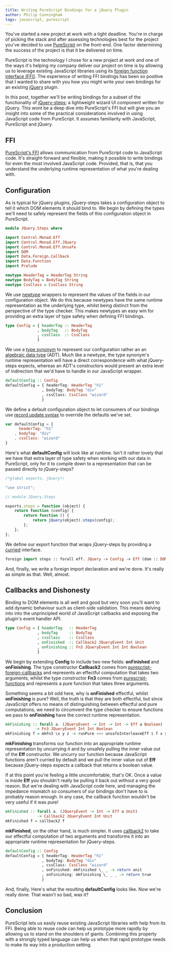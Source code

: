 ```yaml
---
title: Writing PureScript Bindings for a jQuery Plugin
author: Philip Cunningham
tags: javascript, purescript
---
```


You've started a new project at work with a tight deadline. You're in charge of
picking the stack and after assessing technologies best for the project you've
decided to use [PureScript](http://www.purescript.org/) on the front-end. One
factor determining the success of the project is that it be delivered on time.

PureScript is the technology I chose for a new project at work and one of the
ways it's helping my company deliver our project on time is by allowing us to
leverage existing JavaScript libraries using its
[foreign function interface (FFI)](https://en.wikipedia.org/wiki/Foreign_function_interface).
The experience of writing FFI bindings has been so positive that I wanted to
share with you how you might write your own bindings for an existing
[jQuery](https://github.com/jquery/jquery) plugin.

In this post, together we'll be writing bindings for a subset of the
functionality of [jQuery-steps](https://github.com/rstaib/jquery-steps); a
lightweight wizard UI component written for jQuery. This wont be a deep dive
into PureScript's FFI but will give you an insight into some of the practical
considerations involved in using JavaScript code from PureScript. It assumes
familiarity with JavaScript, PureScript and jQuery.

## FFI

[PureScript's FFI](https://leanpub.com/purescript/read#leanpub-auto-the-foreign-function-interface)
allows communication from PureScript code to JavaScript code. It's
straight-forward and flexible, making it possible to write bindings for even the
most involved JavaScript code. Provided, that is, that you understand the
underlying runtime representation of what you're dealing with.

## Configuration

As is typical for jQuery plugins, jQuery-steps takes a configuration object to
tell it which DOM elements it should bind to. We begin by defining the types
we'll need to safely represent the fields of this configuration object in
PureScript.

``` haskell
module JQuery.Steps where

import Control.Monad.Eff
import Control.Monad.Eff.JQuery
import Control.Monad.Eff.Unsafe
import DOM
import Data.Foreign.Callback
import Data.Function
import Prelude

newtype HeaderTag = HeaderTag String
newtype BodyTag = BodyTag String
newtype CssClass = CssClass String
```

We use [newtype](https://leanpub.com/purescript/read#leanpub-auto-newtypes)
wrappers to represent the values of the fields in our configuration object. We
do this because newtypes have the same runtime representation as the underlying
type, whilst being distinct from the perspective of the type checker. This makes
newtypes an easy win for providing an extra layer of type safety when defining
FFI bindings.

``` haskell
type Config = { headerTag :: HeaderTag
              , bodyTag   :: BodyTag
              , cssClass  :: CssClass
              }
```

We use a
[type synonym](https://leanpub.com/purescript/read#leanpub-auto-defining-our-types)
to represent our configuration rather an an
[algebraic data type](https://leanpub.com/purescript/read#leanpub-auto-algebraic-data-types)
(ADT). Much like a newtype, the type synonym's runtime representation
will have a direct correspondence with what jQuery-steps expects, whereas an
ADT's constructors would present an extra level of indirection that we'd have to
handle in our JavaScript wrapper.

``` haskell
defaultConfig :: Config
defaultConfig = { headerTag: HeaderTag "h1"
                , bodyTag: BodyTag "div"
                , cssClass: CssClass "wizard"
                }
```

We define a default configuration object to let consumers of our bindings use
[record update syntax](https://leanpub.com/purescript/read#leanpub-auto-putting-row-polymorphism-to-work)
to override the defaults we've set.

``` javascript
var defaultConfig = {
      headerTag: "h1"
    , bodyTag: "div"
    , cssClass: "wizard"
}
```

Here's what **defaultConfig** will look like at runtime. Isn't it rather
lovely that we have that extra layer of type safety when working with our data
in PureScript, only for it to compile down to a representation that can be
passed directly to jQuery-steps?

``` javascript
/*global exports, jQuery*/

"use strict";

// module JQuery.Steps

exports.steps = function (object) {
    return function (config) {
        return function () {
            return jQuery(object).steps(config);
        };
    };
};
```

We define our export function that wraps jQuery-steps by providing a
[curried](https://leanpub.com/purescript/read#leanpub-auto-curried-functions)
interface.

``` haskell
foreign import steps :: forall eff. JQuery -> Config -> Eff (dom :: DOM | eff) Unit
```

And, finally, we write a foreign import declaration and we're done. It's really
as simple as that. Well, almost.

## Callbacks and Dishonesty

Binding to DOM elements is all well and good but very soon you'll want to add
dynamic behaviour such as client-side validation. This means delving into into
the unprincipled world of JavaScript callbacks and exposing the plugin's event
handler API.

``` haskell
type Config = { headerTag   :: HeaderTag
              , bodyTag     :: BodyTag
              , cssClass    :: CssClass
              , onFinished  :: Callback2 JQueryEvent Int Unit
              , onFinishing :: Fn3 JQueryEvent Int Int Boolean
              }
```

We begin by extending **Config** to include two new fields: **onFinished** and
**onFinishing**. The type constructor **Callback2** comes from
[purescript-foreign-callbacks](https://github.com/fluffynukeit/purescript-foreign-callbacks)
and represents an effectful computation that takes two arguments, whilst the
type constructor **Fn3** comes from
[purescript-functions](https://github.com/purescript/purescript-functions) and
represents a pure function that takes three arguments.

Something seems a bit odd here, why is **onFinished** effectful, whilst
**onFinishing** is pure? Well, the truth is that they are both effectful, but
since JavaScript offers no means of distinguishing between effectful and pure
computations, we need to circumvent the type checker to ensure functions we pass
to **onFinishing** have the correct runtime representation.

``` haskell
mkFinishing :: forall a. (JQueryEvent -> Int -> Int -> Eff a Boolean)
             -> Fn3 JQueryEvent Int Int Boolean
mkFinishing f = mkFn3 \x y z -> runPure <<< unsafeInterleaveEff $ f x y z
```

**mkFinishing** transforms our function into an appropriate runtime
representation by uncurrying it and by unsafely pulling the inner value out of
the **Eff** constructor. We uncurry our function because JavaScript functions
aren't curried by default and we pull the inner value out of **Eff** because
jQuery-steps expects a callback that returns a boolean value.

If at this point you're feeling a little uncomfortable, that's OK. Once a value
is inside **Eff** you shouldn't really be pulling it back out without a very
good reason. But we're dealing with JavaScript code here, and managing the
impedance mismatch so consumers of our bindings don't have to is probably reason
enough. In any case, the callback function wouldn't be very useful if it was
pure!

``` haskell
mkFinished :: forall a. (JQueryEvent -> Int -> Eff a Unit)
              -> Callback2 JQueryEvent Int Unit
mkFinished f = callback2 f
```

**mkFinished**, on the other hand, is much simpler. It uses
[callback2](https://github.com/fluffynukeit/purescript-foreign-callbacks/blob/5c6502fcb0b53e51b69c76e437cfa3e9e177ddf5/src/Data/Foreign/Callback.js#L15-L17)
to take our effectful computation of two arguments and transforms it into an
appropriate runtime representation for jQuery-steps.

``` haskell
defaultConfig :: Config
defaultConfig = { headerTag: HeaderTag "h1"
                , bodyTag: BodyTag "div"
                , cssClass: CssClass "wizard"
                , onFinished: mkFinished \_ _ -> return unit
                , onFinishing: mkFinishing \_ _ _ -> return true
                }
```

And, finally, Here's what the resulting **defaultConfig** looks like. Now we're
really done. That wasn't so bad, was it?

## Conclusion

PureScript lets us easily reuse existing JavaScript libraries with help from its
FFI. Being able to reuse code can help us prototype more rapidly by allowing us
to stand on the shoulders of giants. Combining this property with a strongly
typed language can help us when that rapid prototype needs to make its way into
a production setting.
